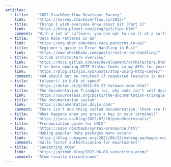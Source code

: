 ```yaml
---
articles:
  - title:    "2022 StackOverflow Developer Survey"
    link:     "https://survey.stackoverflow.co/2022/"
  - title:    "Things I wish everyone knew about Git (Part I)"
    link:     "https://blog.plover.com/prog/git/tips.html"
    comment:  "With a lot of software, you can opt to use it at a surface level without understanding it at a deeper level: “I don't need to know how it works. I just want to know which commands to run.” This is often an effective strategy, but with Git, this does not work."
  - title:    "Data Race Patterns in Go"
    link:     "https://eng.uber.com/data-race-patterns-in-go/"
  - title:    "Beginner's guide to Error Handling in Rust"
    link:     "https://www.sheshbabu.com/posts/rust-error-handling/"
  - title:    "GitLab architecture overview"
    link:     "https://docs.gitlab.com/ee/development/architecture.html"
  - title:    "I've been abusing HTTP Status Codes in my APIs for years"
    link:     "https://blog.slimjim.xyz/posts/stop-using-http-codes/"
    comment:  "404 should not be returned if requested resource is not existed"
  - title:    "tolower() in bulk at speed"
    link:     "https://dotat.at/@/2022-06-27-tolower-swar.html"
  - title:    "The Documentation Triangle (or, why code isn't self documenting)"
    link:     "https://sourceless.org/posts/the-documentation-triangle.html"
  - title:    "The documentation system"
    link:     "https://documentation.divio.com/"
    comment:  "There isn’t one thing called documentation, there are four. They are: tutorials, how-to guides, technical reference and explanation."
  - title:    "What happens when you press a key in your terminal?"
    link:     "https://jvns.ca/blog/2022/07/20/pseudoterminals/"
  - title:    "Pronunciation guide for UNIX"
    link:     "https://ss64.com/bash/syntax-pronounce.html"
  - title:    "Making popular Ruby packages more secure"
    link:     "https://blog.rubygems.org/2022/06/13/making-packages-more-secure.html"
    comment:  "multi-factor authentication for maintainers"
  - title:    "Sunsetting Atom"
    link:     "https://github.blog/2022-06-08-sunsetting-atom/"
    comment:  "Atom finally discontinued"
---
```

